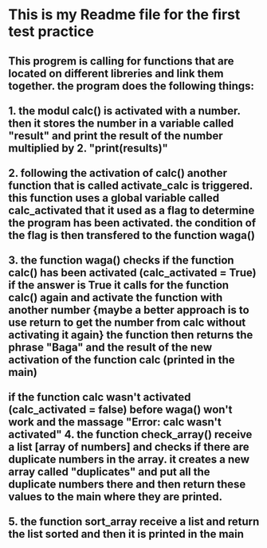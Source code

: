 <h1>
This is my Readme file for the first test practice

<h2>
This progrem is calling for functions that are located on different libreries and link them together. the program does the following things:
<br>
<br>
1. the modul calc() is activated with a number. then it stores the number in a variable called "result" and print the result of the number multiplied by 2. "print(results)"
  <br><br>
2. following the activation of calc() another function that is called activate_calc is triggered. this function uses a global variable called calc_activated that it used as a flag to determine the program has been activated. the condition of the flag is then transfered to the function waga()
  <br><br>
3. the function waga() checks if the function calc() has been activated (calc_activated = True) if the answer is True it calls for the function calc() again and activate the function with another number {maybe a better approach is to use return to get the number from calc without activating it again} the function then returns the phrase "Baga" and the result of the new activation of the function calc (printed in the main)
  <br><br>
if the function calc wasn't activated (calc_activated = false) before waga() won't work and the massage "Error: calc wasn't activated"
4. the function check_array() receive a list [array of numbers] and checks if there are duplicate numbers in the array. it creates a new array called "duplicates" and put all the duplicate numbers there and then return these values to the main where they are printed.
  <br><br>
5. the function sort_array receive a list and return the list sorted and then it is printed in the main
